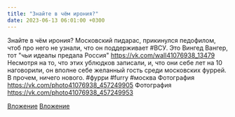 ```yaml
---
title: "Знайте в чём ирония?"
date: 2023-06-13 06:01:00 +0300
---
```


Знайте в чём ирония?
Московский пидарас, прикинулся педофилом, чтоб про него не узнали, что он поддерживает #ВСУ.
Это Вингед Вангер, тот "чьи идеалы предала Россия" https://vk.com/wall41076938_13479
Несмотря на то, что этих ублюдков записали, и, что они себе лет на 10 наговорили, он вполне себе желанный гость среди московских фуррей.
В прочем, ничего нового.
#фурри #furry #москва
Фотография
https://vk.com/photo41076938_457249905
Фотография
https://vk.com/photo41076938_457249953

[Вложение](https://vk.com/photo41076938_457249905)
[Вложение](https://vk.com/photo41076938_457249953)
